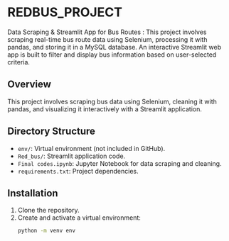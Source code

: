 # REDBUS_PROJECT
Data Scraping &amp; Streamlit App for Bus Routes : This project involves scraping real-time bus route data using Selenium, processing it with pandas, and storing it in a MySQL database. An interactive Streamlit web app is built to filter and display bus information based on user-selected criteria.





## Overview
This project involves scraping bus data using Selenium, cleaning it with pandas, and visualizing it interactively with a Streamlit application.

## Directory Structure
- `env/`: Virtual environment (not included in GitHub).
- `Red_bus/`: Streamlit application code.
- `Final codes.ipynb`: Jupyter Notebook for data scraping and cleaning.
- `requirements.txt`: Project dependencies.

## Installation
1. Clone the repository.
2. Create and activate a virtual environment:
   ```bash
   python -m venv env

